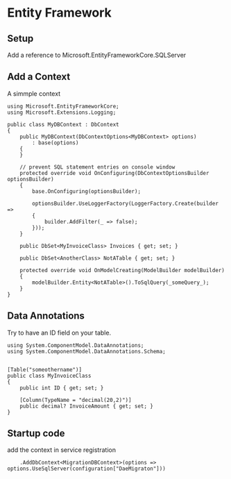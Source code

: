 # Entity Framework
## Setup
Add a reference to Microsoft.EntityFrameworkCore.SQLServer

## Add a Context
A simmple context
```
using Microsoft.EntityFrameworkCore;
using Microsoft.Extensions.Logging;

public class MyDBContext : DbContext
{
    public MyDBContext(DbContextOptions<MyDBContext> options)
        : base(options)
    {
    }
    
    // prevent SQL statement entries on console window
    protected override void OnConfiguring(DbContextOptionsBuilder optionsBuilder)
    {
        base.OnConfiguring(optionsBuilder);

        optionsBuilder.UseLoggerFactory(LoggerFactory.Create(builder =>
        {
            builder.AddFilter(_ => false);
        }));
    }
    
    public DbSet<MyInvoiceClass> Invoices { get; set; }

    public DbSet<AnotherClass> NotATable { get; set; }

    protected override void OnModelCreating(ModelBuilder modelBuilder)
    {
        modelBuilder.Entity<NotATable>().ToSqlQuery(_someQuery_);
    }
}
```

## Data Annotations
Try to have an ID field on your table.

```
using System.ComponentModel.DataAnnotations;
using System.ComponentModel.DataAnnotations.Schema;


[Table("someothername")]
public class MyInvoiceClass
{
    public int ID { get; set; }

    [Column(TypeName = "decimal(20,2)")]
    public decimal? InvoiceAmount { get; set; }
}
```

## Startup code
add the context in service registration
```
    .AddDbContext<MigrationDBContext>(options => options.UseSqlServer(configuration["DaeMigraton"]))
```